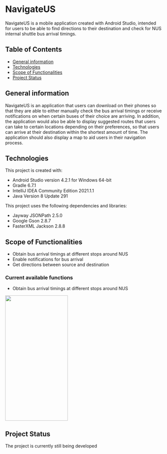 # NavigateUS
NavigateUS is a mobile application created with Android Studio, intended for users to be able to find directions to their destination and check for NUS internal shuttle bus arrival timings. 

## Table of Contents
* [General information](#general-info)
* [Technologies](#technologies)
* [Scope of Functionalities](#scope-of-functionalities)
* [Project Status](#project-status)

## General information
NavigateUS is an application that users can download on their phones so that they are able to either manually check the bus arrival timings or receive notifications on when certain buses of their choice are arriving. In addition, the application would also be able to display suggested routes that users can take to certain locations depending on their preferences, so that users can arrive at their destination within the shortest amount of time. The application should also display a map to aid users in their navigation process.

## Technologies
This project is created with:
* Android Studio version 4.2.1 for Windows 64-bit
* Gradle 6.7.1
* IntelliJ IDEA Community Edition 2021.1.1
* Java Version 8 Update 291

This project uses the following dependencies and libraries:
* Jayway JSONPath 2.5.0
* Google Gson 2.8.7
* FasterXML Jackson 2.8.8

## Scope of Functionalities
* Obtain bus arrival timings at different stops around NUS
* Enable notifications for bus arrival
* Get directions between source and destination

### Current available functions
* Obtain bus arrival timings at different stops around NUS
<img src="https://user-images.githubusercontent.com/69508658/120092666-58b49300-c147-11eb-8ad6-5b8c2ab9b79d.jpg" width="200" height="400">

## Project Status
The project is currently still being developed

